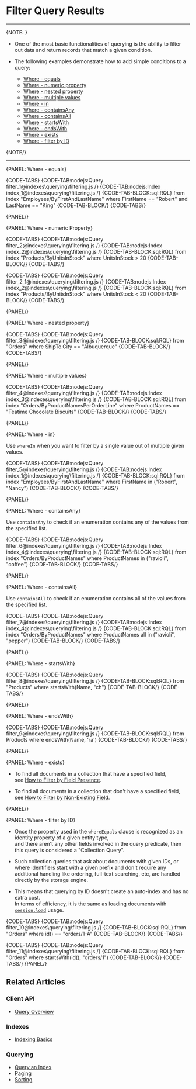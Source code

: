 # Filter Query Results
---

{NOTE: }

* One of the most basic functionalities of querying is the ability to filter out data and return records that match a given condition.

* The following examples demonstrate how to add simple conditions to a query:
  * [Where - equals](../../indexes/querying/filtering#where---equals)
  * [Where - numeric property](../../indexes/querying/filtering#where---numeric-property)
  * [Where - nested property](../../indexes/querying/filtering#where---nested-property)
  * [Where - multiple values](../../indexes/querying/filtering#where---multiple-values)
  * [Where - in](../../indexes/querying/filtering#where---in)
  * [Where - containsAny](../../indexes/querying/filtering#where---containsany)
  * [Where - containsAll](../../indexes/querying/filtering#where---containsall)
  * [Where - startsWith](../../indexes/querying/filtering#where---startswith)
  * [Where - endsWith](../../indexes/querying/filtering#where---endswith)
  * [Where - exists](../../indexes/querying/filtering#where---exists)
  * [Where - filter by ID](../../indexes/querying/filtering#where---filter-by-id)

{NOTE/}

---

{PANEL: Where - equals}

{CODE-TABS}
{CODE-TAB:nodejs:Query filter_1@indexes\querying\filtering.js /}
{CODE-TAB:nodejs:Index index_1@indexes\querying\filtering.js  /}
{CODE-TAB-BLOCK:sql:RQL}
from index "Employees/ByFirstAndLastName"
where FirstName == "Robert" and LastName == "King"
{CODE-TAB-BLOCK/}
{CODE-TABS/}

{PANEL/}

{PANEL: Where - numeric Property}

{CODE-TABS}
{CODE-TAB:nodejs:Query filter_2@indexes\querying\filtering.js /}
{CODE-TAB:nodejs:Index index_2@indexes\querying\filtering.js /}
{CODE-TAB-BLOCK:sql:RQL}
from index "Products/ByUnitsInStock"
where UnitsInStock > 20
{CODE-TAB-BLOCK/}
{CODE-TABS/}

{CODE-TABS}
{CODE-TAB:nodejs:Query filter_2_1@indexes\querying\filtering.js /}
{CODE-TAB:nodejs:Index index_2@indexes\querying\filtering.js /}
{CODE-TAB-BLOCK:sql:RQL}
from index "Products/ByUnitsInStock"
where UnitsInStock < 20
{CODE-TAB-BLOCK/}
{CODE-TABS/}

{PANEL/}

{PANEL: Where - nested property}

{CODE-TABS}
{CODE-TAB:nodejs:Query filter_3@indexes\querying\filtering.js /}
{CODE-TAB-BLOCK:sql:RQL}
from "Orders"
where ShipTo.City == "Albuquerque"
{CODE-TAB-BLOCK/}
{CODE-TABS/}

{PANEL/}

{PANEL: Where - multiple values}

{CODE-TABS}
{CODE-TAB:nodejs:Query filter_4@indexes\querying\filtering.js /}
{CODE-TAB:nodejs:Index index_3@indexes\querying\filtering.js /}
{CODE-TAB-BLOCK:sql:RQL}
from index "Orders/ByProductNamesPerOrderLine"
where ProductNames == "Teatime Chocolate Biscuits"
{CODE-TAB-BLOCK/}
{CODE-TABS/}

{PANEL/}

{PANEL: Where - in}

Use `whereIn` when you want to filter by a single value out of multiple given values.  

{CODE-TABS}
{CODE-TAB:nodejs:Query filter_5@indexes\querying\filtering.js /}
{CODE-TAB:nodejs:Index index_1@indexes\querying\filtering.js /}
{CODE-TAB-BLOCK:sql:RQL}
from index "Employees/ByFirstAndLastName"
where FirstName in ("Robert", "Nancy")
{CODE-TAB-BLOCK/}
{CODE-TABS/}

{PANEL/}

{PANEL: Where - containsAny}

Use `containsAny` to check if an enumeration contains any of the values from the specified list.

{CODE-TABS}
{CODE-TAB:nodejs:Query filter_6@indexes\querying\filtering.js /}
{CODE-TAB:nodejs:Index index_4@indexes\querying\filtering.js /}
{CODE-TAB-BLOCK:sql:RQL}
from index "Orders/ByProductNames"
where ProductNames in ("ravioli", "coffee")
{CODE-TAB-BLOCK/}
{CODE-TABS/}

{PANEL/}

{PANEL: Where - containsAll}

Use `containsAll` to check if an enumeration contains all of the values from the specified list.

{CODE-TABS}
{CODE-TAB:nodejs:Query filter_7@indexes\querying\filtering.js /}
{CODE-TAB:nodejs:Index index_4@indexes\querying\filtering.js /}
{CODE-TAB-BLOCK:sql:RQL}
from index "Orders/ByProductNames"
where ProductNames all in ("ravioli", "pepper")
{CODE-TAB-BLOCK/}
{CODE-TABS/}

{PANEL/}

{PANEL: Where - startsWith}

{CODE-TABS}
{CODE-TAB:nodejs:Query filter_8@indexes\querying\filtering.js /}
{CODE-TAB-BLOCK:sql:RQL}
from "Products" 
where startsWith(Name, "ch")
{CODE-TAB-BLOCK/}
{CODE-TABS/}

{PANEL/}

{PANEL: Where - endsWith}

{CODE-TABS}
{CODE-TAB:nodejs:Query filter_9@indexes\querying\filtering.js /}
{CODE-TAB-BLOCK:sql:RQL}
from Products 
where endsWith(Name, 'ra')
{CODE-TAB-BLOCK/}
{CODE-TABS/}

{PANEL/}

{PANEL: Where - exists}

* To find all documents in a collection that have a specified field,  
  see [How to Filter by Field Presence](../../client-api/session/querying/how-to-filter-by-field).
  
* To find all documents in a collection that don't have a specified field,  
  see [How to Filter by Non-Existing Field](../../client-api/session/querying/how-to-filter-by-non-existing-field).

{PANEL/}

{PANEL: Where - filter by ID}

* Once the property used in the `whereEquals` clause is recognized as an identity property of a given entity type,  
  and there aren't any other fields involved in the query predicate, then this query is considered a "Collection Query".

* Such collection queries that ask about documents with given IDs, or where identifiers start with a given prefix
  and don't require any additional handling like ordering, full-text searching, etc, are handled directly by the storage engine.

* This means that querying by ID doesn't create an auto-index and has no extra cost.  
  In terms of efficiency, it is the same as loading documents with [`session.load`](../../client-api/session/loading-entities) usage.

{CODE-TABS}
{CODE-TAB:nodejs:Query filter_10@indexes\querying\filtering.js /}
{CODE-TAB-BLOCK:sql:RQL}
from "Orders"
where id() == "orders/1-A"
{CODE-TAB-BLOCK/}
{CODE-TABS/}

{CODE-TABS}
{CODE-TAB:nodejs:Query filter_11@indexes\querying\filtering.js /}
{CODE-TAB-BLOCK:sql:RQL}
from "Orders"
where startsWith(id(), "orders/1")
{CODE-TAB-BLOCK/}
{CODE-TABS/}
{PANEL/}

## Related Articles

### Client API

- [Query Overview](../../client-api/session/querying/how-to-query)

### Indexes

- [Indexing Basics](../../indexes/indexing-basics)

### Querying

- [Query an Index](../../indexes/querying/query-index)
- [Paging](../../indexes/querying/paging)
- [Sorting](../../indexes/querying/sorting)
